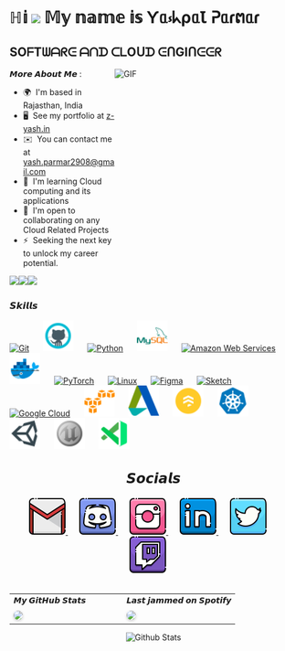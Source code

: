 ℍ𝕚 <img src="https://github.com/TheDudeThatCode/TheDudeThatCode/blob/master/Assets/Hi.gif" width="40px"> 𝕄𝕪 𝕟𝕒𝕞𝕖 𝕚𝕤 Ƴᥲ⳽ᖾρᥲꙆ ᕈᥲɾຕᥲɾ
======================================================================================================================================


SOᖴTᗯᗩᖇᕮ ᗩᑎᗪ ᑕᒪOᑌᗪ ᕮᑎGIᑎᕮᕮᖇ
---------------------------

<img align="right" alt="GIF" src="https://github.com/Zatch07/Zatch07/blob/main/Comm.gif" width="320" height="320" />


𝙈𝙤𝙧𝙚 𝘼𝙗𝙤𝙪𝙩 𝙈𝙚 :
* 🌍  I'm based in Rajasthan, India
* 🖥️  See my portfolio at [z-yash.in](z-yash.in)
* ✉️  You can contact me at [yash.parmar2908@gmail.com](mailto:yash.parmar2908@gmail.com)
* 🧠  I'm learning Cloud computing and its applications
* 🤝  I'm open to collaborating on any Cloud Related Projects
* ⚡  Seeking the next key to unlock my career potential.

<a href="https://www.github.com/Zatch07" target="_blank" rel="noreferrer"><img
src="https://img.shields.io/github/followers/Zatch07?logo=github&style=for-the-badge&color=facc15&labelColor=000000" /></a><a href="https://www.x.com/Z_Yashh" target="_blank" rel="noreferrer"><img
src="https://img.shields.io/twitter/follow/Z_Yashh?logo=twitter&style=for-the-badge&color=facc15&labelColor=000000"
/></a><a href="https://www.twitch.tv/y_zatch" target="_blank" rel="noreferrer"><img
src="https://img.shields.io/twitch/status/y_zatch?logo=twitchsx&style=for-the-badge&color=facc15&labelColor=000000&label=TWITCH+STATUS" /></a>

### 𝙎𝙠𝙞𝙡𝙡𝙨


<p align="left">
<a href="https://git-scm.com/" target="_blank" rel="noreferrer" style="margin-right: 20px; margin-bottom: 20px;"><img src="https://raw.githubusercontent.com/danielcranney/readme-generator/main/public/icons/skills/git-colored.svg" width="54" height="54" alt="Git" /></a>
<a href="https://code.github.com/" target="_blank" rel="noreferrer" style="margin-right: 20px; margin-bottom: 20px;"><img src="https://github.com/Zatch07/Zatch07/blob/main/Icons/github.png?raw=true" width="54" height="54" alt="GitHub" /></a>
<a href="https://www.python.org/" target="_blank" rel="noreferrer" style="margin-right: 20px; margin-bottom: 20px;"><img src="https://raw.githubusercontent.com/danielcranney/readme-generator/main/public/icons/skills/python-colored.svg" width="54" height="54" alt="Python" /></a>
<a href="https://www.mysql.com/" target="_blank" rel="noreferrer" style="margin-right: 20px; margin-bottom: 20px;"><img src="https://github.com/Zatch07/Zatch07/blob/main/Icons/mysql.png" width="54" height="54" alt="MySQL" /></a>
<a href="https://aws.amazon.com" target="_blank" rel="noreferrer" style="margin-right: 20px; margin-bottom: 20px;"><img src="https://raw.githubusercontent.com/danielcranney/readme-generator/main/public/icons/skills/aws-colored.svg" width="54" height="54" alt="Amazon Web Services" /></a>
<a href="https://www.docker.com/" target="_blank" rel="noreferrer" style="margin-right: 20px; margin-bottom: 20px;"><img src="https://github.com/Zatch07/Zatch07/blob/main/Icons/docker.png" width="54" height="54" alt="Docker" /></a>
<a href="https://pytorch.org/" target="_blank" rel="noreferrer" style="margin-right: 20px; margin-bottom: 20px;"><img src="https://raw.githubusercontent.com/danielcranney/readme-generator/main/public/icons/skills/pytorch-colored.svg" width="54" height="54" alt="PyTorch" /></a>
<a href="https://www.linux.org" target="_blank" rel="noreferrer" style="margin-right: 20px; margin-bottom: 20px;"><img src="https://raw.githubusercontent.com/danielcranney/readme-generator/main/public/icons/skills/linux-colored.svg" width="54" height="54" alt="Linux" /></a>
<a href="https://www.figma.com/" target="_blank" rel="noreferrer" style="margin-right: 20px; margin-bottom: 20px;"><img src="https://raw.githubusercontent.com/danielcranney/readme-generator/main/public/icons/skills/figma-colored.svg" width="54" height="54" alt="Figma" /></a>
<a href="https://www.sketch.com/" target="_blank" rel="noreferrer" style="margin-right: 20px; margin-bottom: 20px;"><img src="https://raw.githubusercontent.com/danielcranney/readme-generator/main/public/icons/skills/sketch-colored.svg" width="54" height="54" alt="Sketch" /></a>
<a href="https://cloud.google.com/" target="_blank" rel="noreferrer" style="margin-right: 20px; margin-bottom: 20px;"><img src="https://raw.githubusercontent.com/danielcranney/readme-generator/main/public/icons/skills/googlecloud-colored.svg" width="54" height="54" alt="Google Cloud" /></a>
<a href="https://aws.amazon.com/s3/" target="_blank" rel="noreferrer" style="margin-right: 20px; margin-bottom: 20px;"><img src="https://github.com/Zatch07/Zatch07/blob/main/Icons/amazons3.png?raw=true" width="54" height="54" alt="Amazon S3" /></a>
<a href="https://www.autodesk.com/products/maya/overview" target="_blank" rel="noreferrer" style="margin-right: 20px; margin-bottom: 20px;"><img src="https://github.com/Zatch07/Zatch07/blob/main/Icons/autodesk.png?raw=true" width="54" height="54" alt="Autodesk Maya" /></a>
<a href="https://firebase.google.com/products/firestore" target="_blank" rel="noreferrer" style="margin-right: 20px; margin-bottom: 20px;"><img src="https://github.com/Zatch07/Zatch07/blob/main/Icons/firestore.png?raw=true" width="54" height="54" alt="Google Firestore" /></a>
<a href="https://kubernetes.io/" target="_blank" rel="noreferrer" style="margin-right: 20px; margin-bottom: 20px;"><img src="https://github.com/Zatch07/Zatch07/blob/main/Icons/kubernetes.png?raw=true" width="54" height="54" alt="Kubernetes" /></a>
<a href="https://unity.com/" target="_blank" rel="noreferrer" style="margin-right: 20px; margin-bottom: 20px;"><img src="https://github.com/Zatch07/Zatch07/blob/main/Icons/unity.png?raw=true" width="54" height="54" alt="Unity Engine" /></a>
<a href="https://www.unrealengine.com/en-US/" target="_blank" rel="noreferrer" style="margin-right: 20px; margin-bottom: 20px;"><img src="https://github.com/Zatch07/Zatch07/blob/main/Icons/unrealengine.png?raw=true" width="54" height="54" alt="Unreal Engine" /></a>
<a href="https://code.visualstudio.com/" target="_blank" rel="noreferrer" style="margin-right: 20px; margin-bottom: 20px;"><img src="https://github.com/Zatch07/Zatch07/blob/main/Icons/visualstudiocode.png?raw=true" width="54" height="54" alt="Visual Studio Code" /></a>
</p>


<h2 align="center" style="font-size: 24px;">𝙎𝙤𝙘𝙞𝙖𝙡𝙨</h2>

<p align="center">
  <a href="mailto:yash.parmar2908@gmail.com" target="_blank" rel="noreferrer" style="margin-right: 20px; margin-bottom: 20px;">
    <img src="https://github.com/Zatch07/Zatch07/blob/main/Icons/gmail.png?raw=true" width="64" height="64" alt="Gmail" />
  </a>
  <a href="https://discord.com/users/z.yashh" target="_blank" rel="noreferrer" style="margin-right: 20px; margin-bottom: 20px;">
    <img src="https://github.com/Zatch07/Zatch07/blob/main/Icons/discord.png?raw=true" width="64" height="64" alt="Discord" />
  </a>
  <a href="http://www.instagram.com/z.yashh" target="_blank" rel="noreferrer" style="margin-right: 20px; margin-bottom: 20px;">
    <img src="https://github.com/Zatch07/Zatch07/blob/main/Icons/instagram.png?raw=true" width="64" height="64" alt="Instagram" />
  </a>
  <a href="https://www.linkedin.com/in/yashpal-parmar/" target="_blank" rel="noreferrer" style="margin-right: 20px; margin-bottom: 20px;">
    <img src="https://github.com/Zatch07/Zatch07/blob/main/Icons/linkedin.png?raw=true" width="64" height="64" alt="LinkedIn" />
  </a>
  <a href="https://www.x.com/Z_Yashh" target="_blank" rel="noreferrer" style="margin-right: 20px; margin-bottom: 20px;">
    <img src="https://github.com/Zatch07/Zatch07/blob/main/Icons/twitter.png?raw=true" width="64" height="64" alt="Twitter" />
  </a>
  <a href="https://www.twitch.tv/y_zatch" target="_blank" rel="noreferrer" style="margin-right: 20px; margin-bottom: 20px;">
    <img src="https://github.com/Zatch07/Zatch07/blob/main/Icons/twitch.png?raw=true" width="64" height="64" alt="Twitch" />
  </a>
</p>


<h2 align="center" style="font-size: 24px;"></h2>

<table width="100%" border="0" cellspacing="0" cellpadding="0" style="border-collapse: collapse;">
  <tr>
    <td valign="top" width="50%" style="padding-right: 20px;">
      <b style="display: block; margin-bottom: 10px;">𝙈𝙮 𝙂𝙞𝙩𝙃𝙪𝙗  𝙎𝙩𝙖𝙩𝙨</b>
      <a href="http://www.github.com/Zatch07">
        <img src="https://github-readme-streak-stats.herokuapp.com/?user=Zatch07&stroke=ffffff&background=000000&ring=ef4444&fire=ef4444&currStreakNum=ffffff&currStreakLabel=ef4444&sideNums=ffffff&sideLabels=ffffff&dates=ffffff&hide_border=true" style="width: 100%; height: auto; border-radius: 8px; box-shadow: 0 2px 5px rgba(0,0,0,0.2);" />
      </a>
    </td>
    <td valign="top" width="50%">
      <b style="display: block; margin-bottom: 10px;">𝙇𝙖𝙨𝙩 𝙟𝙖𝙢𝙢𝙚𝙙 𝙤𝙣 𝙎𝙥𝙤𝙩𝙞𝙛𝙮</b>
      <a href="https://spotify-github-profile.vercel.app/api/view?uid=jukd9bommqnp5iw0r2rm6ndh0&redirect=true">
        <img src="https://spotify-github-profile.vercel.app/api/view?uid=jukd9bommqnp5iw0r2rm6ndh0&cover_image=false&theme=default&show_offline=false&background_color=000000&interchange=true&bar_color=ffffff&bar_color_cover=true" style="width: 100%; height: auto; border-radius: 8px; box-shadow: 0 2px 5px rgba(0,0,0,0.2);" />
      </a>
    </td>
  </tr>
</table>


<p align="center">
        <img src="https://raw.githubusercontent.com/mayhemantt/mayhemantt/Update/svg/Bottom.svg" alt="Github Stats" />
</p>
